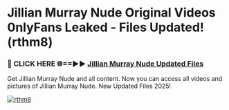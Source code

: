 # Jillian Murray Nude Original Videos 0nlyFans Leaked - Files Updated! (rthm8)

<h3>🔴 CLICK HERE 🌐==►► <a href="https://tinyurl.com/5h6xmrr3" rel="nofollow">Jillian Murray Nude Updated Files</a></h3>

Get Jillian Murray Nude and all content. Now you can access all videos and pictures of Jillian Murray Nude. New Updated Files 2025!

[![rthm8](https://i.imgur.com/KVD873Z.gif)](https://tinyurl.com/5h6xmrr3)
